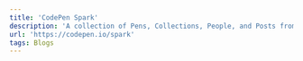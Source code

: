 ```yaml
---
title: 'CodePen Spark'
description: 'A collection of Pens, Collections, People, and Posts from the previous week, aimed to show off the best of CodePen.'
url: 'https://codepen.io/spark'
tags: Blogs
---
```

